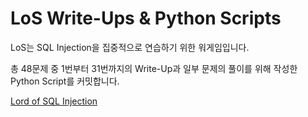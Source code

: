 # LoS Write-Ups & Python Scripts
LoS는 SQL Injection을 집중적으로 연습하기 위한 워게임입니다.

총 48문제 중 1번부터 31번까지의 Write-Up과 일부 문제의 풀이를 위해 작성한 Python Script를 커밋합니다.

[Lord of SQL Injection](https://los.rubiya.kr/)
